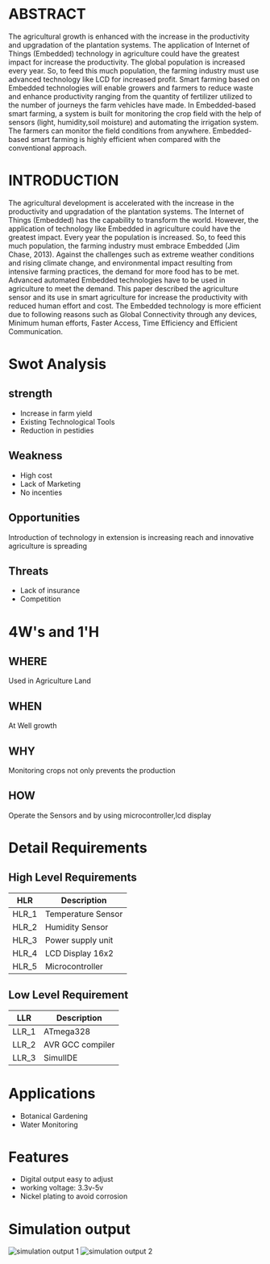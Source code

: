 # ABSTRACT

The agricultural growth is enhanced with the increase in the productivity and upgradation of the plantation systems. The application of Internet of Things
(Embedded) technology in agriculture could have the greatest impact for increase the productivity. The global population is increased every year. So, to
feed this much population, the farming industry must use advanced technology like LCD for increased profit. Smart farming based on Embedded
technologies will enable growers and farmers to reduce waste and enhance productivity ranging from the quantity of fertilizer utilized to the number of
journeys the farm vehicles have made. In Embedded-based smart farming, a system is built for monitoring the crop field with the help of sensors (light,
humidity,soil moisture) and automating the irrigation system. The farmers can monitor the field conditions from anywhere. Embedded-based smart farming
is highly efficient when compared with the conventional approach.

# INTRODUCTION

The agricultural development is accelerated with the increase in the productivity and upgradation of the plantation systems. The Internet of Things
(Embedded) has the capability to transform the world. However, the application of technology like Embedded in agriculture could have the greatest impact.
Every year the population is increased. So, to feed this much population, the farming industry must embrace Embedded (Jim Chase, 2013). Against the
challenges such as extreme weather conditions and rising climate change, and environmental impact resulting from intensive farming practices, the
demand for more food has to be met. Advanced automated Embedded technologies have to be used in agriculture to meet the demand. This paper
described the agriculture sensor and its use in smart agriculture for increase the productivity with reduced human effort and cost. The Embedded
technology is more efficient due to following reasons such as Global Connectivity through any devices, Minimum human efforts, Faster Access, Time
Efficiency and Efficient Communication.


# Swot Analysis
## strength
* Increase in farm yield
* Existing Technological Tools
* Reduction in pestidies

## Weakness
* High cost
* Lack of Marketing
* No incenties

## Opportunities
 Introduction of technology in extension is increasing reach and innovative agriculture is spreading

## Threats
* Lack of insurance
* Competition

# 4W's and 1'H
## WHERE
Used in Agriculture Land
## WHEN
At Well growth
## WHY
Monitoring crops not only prevents the production
## HOW
Operate the Sensors and by using microcontroller,lcd display


# Detail Requirements

## High Level Requirements
| HLR | Description | 
| --- | --- | 
| HLR_1| Temperature  Sensor  | 
| HLR_2| Humidity Sensor | 
| HLR_3| Power supply unit | 
| HLR_4| LCD Display 16x2 | 
| HLR_5 | Microcontroller  | 

## Low Level Requirement
| LLR | Description | 
| --- | --- | 
| LLR_1 | ATmega328 | 
| LLR_2 |   AVR GCC compiler | 
| LLR_3 | SimulIDE | 
 
 
# Applications
 * Botanical Gardening
 * Water Monitoring


# Features
* Digital output easy to adjust
* working voltage: 3.3v-5v
* Nickel plating to avoid corrosion


# Simulation output

![simulation output 1](https://user-images.githubusercontent.com/101582230/164624405-d2baff10-9414-4334-b75c-d329907a12bb.png)
![simulation output 2](https://user-images.githubusercontent.com/101582230/164624492-9bc8f07e-3597-4cc6-9dd4-53c28a090cef.png)

 


 

